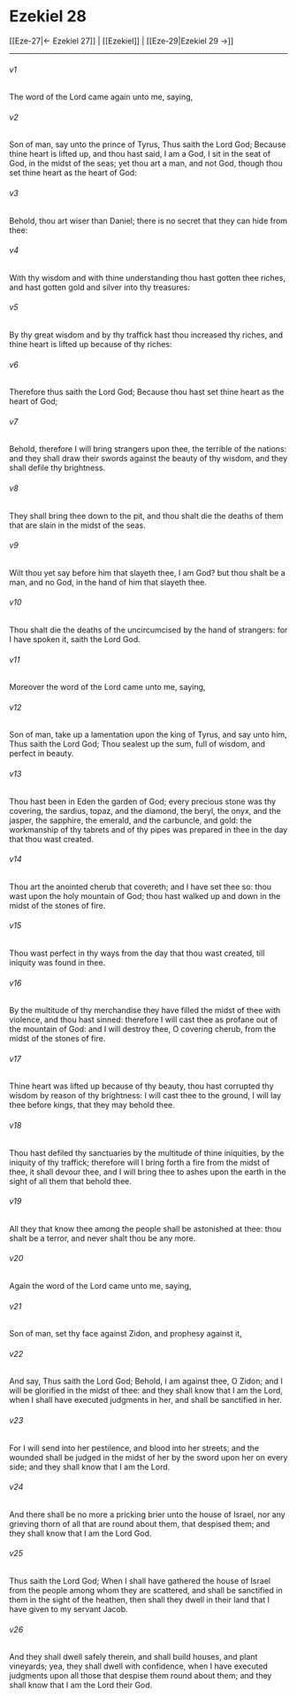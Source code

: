 # Ezekiel 28

[[Eze-27|← Ezekiel 27]] | [[Ezekiel]] | [[Eze-29|Ezekiel 29 →]]
***

###### v1
The word of the Lord came again unto me, saying,
###### v2
Son of man, say unto the prince of Tyrus, Thus saith the Lord God; Because thine heart is lifted up, and thou hast said, I am a God, I sit in the seat of God, in the midst of the seas; yet thou art a man, and not God, though thou set thine heart as the heart of God:
###### v3
Behold, thou art wiser than Daniel; there is no secret that they can hide from thee:
###### v4
With thy wisdom and with thine understanding thou hast gotten thee riches, and hast gotten gold and silver into thy treasures:
###### v5
By thy great wisdom and by thy traffick hast thou increased thy riches, and thine heart is lifted up because of thy riches:
###### v6
Therefore thus saith the Lord God; Because thou hast set thine heart as the heart of God;
###### v7
Behold, therefore I will bring strangers upon thee, the terrible of the nations: and they shall draw their swords against the beauty of thy wisdom, and they shall defile thy brightness.
###### v8
They shall bring thee down to the pit, and thou shalt die the deaths of them that are slain in the midst of the seas.
###### v9
Wilt thou yet say before him that slayeth thee, I am God? but thou shalt be a man, and no God, in the hand of him that slayeth thee.
###### v10
Thou shalt die the deaths of the uncircumcised by the hand of strangers: for I have spoken it, saith the Lord God.
###### v11
Moreover the word of the Lord came unto me, saying,
###### v12
Son of man, take up a lamentation upon the king of Tyrus, and say unto him, Thus saith the Lord God; Thou sealest up the sum, full of wisdom, and perfect in beauty.
###### v13
Thou hast been in Eden the garden of God; every precious stone was thy covering, the sardius, topaz, and the diamond, the beryl, the onyx, and the jasper, the sapphire, the emerald, and the carbuncle, and gold: the workmanship of thy tabrets and of thy pipes was prepared in thee in the day that thou wast created.
###### v14
Thou art the anointed cherub that covereth; and I have set thee so: thou wast upon the holy mountain of God; thou hast walked up and down in the midst of the stones of fire.
###### v15
Thou wast perfect in thy ways from the day that thou wast created, till iniquity was found in thee.
###### v16
By the multitude of thy merchandise they have filled the midst of thee with violence, and thou hast sinned: therefore I will cast thee as profane out of the mountain of God: and I will destroy thee, O covering cherub, from the midst of the stones of fire.
###### v17
Thine heart was lifted up because of thy beauty, thou hast corrupted thy wisdom by reason of thy brightness: I will cast thee to the ground, I will lay thee before kings, that they may behold thee.
###### v18
Thou hast defiled thy sanctuaries by the multitude of thine iniquities, by the iniquity of thy traffick; therefore will I bring forth a fire from the midst of thee, it shall devour thee, and I will bring thee to ashes upon the earth in the sight of all them that behold thee.
###### v19
All they that know thee among the people shall be astonished at thee: thou shalt be a terror, and never shalt thou be any more.
###### v20
Again the word of the Lord came unto me, saying,
###### v21
Son of man, set thy face against Zidon, and prophesy against it,
###### v22
And say, Thus saith the Lord God; Behold, I am against thee, O Zidon; and I will be glorified in the midst of thee: and they shall know that I am the Lord, when I shall have executed judgments in her, and shall be sanctified in her.
###### v23
For I will send into her pestilence, and blood into her streets; and the wounded shall be judged in the midst of her by the sword upon her on every side; and they shall know that I am the Lord.
###### v24
And there shall be no more a pricking brier unto the house of Israel, nor any grieving thorn of all that are round about them, that despised them; and they shall know that I am the Lord God.
###### v25
Thus saith the Lord God; When I shall have gathered the house of Israel from the people among whom they are scattered, and shall be sanctified in them in the sight of the heathen, then shall they dwell in their land that I have given to my servant Jacob.
###### v26
And they shall dwell safely therein, and shall build houses, and plant vineyards; yea, they shall dwell with confidence, when I have executed judgments upon all those that despise them round about them; and they shall know that I am the Lord their God. 
